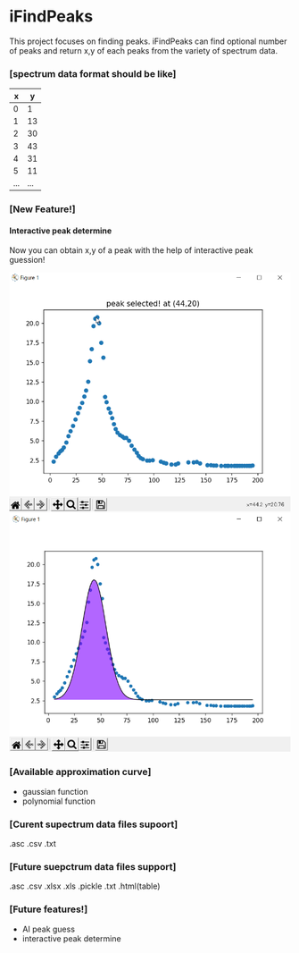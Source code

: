 # iFindPeaks
This project focuses on finding peaks.
iFindPeaks can find optional number of peaks and return x,y of each peaks from the variety of spectrum data.

### [spectrum data format should be like]

x | y
--- | ---
0 | 1
1 | 13
2 | 30
3 | 43
4 | 31
5 | 11
...|...

### <b>[New Feature!]</b>

#### <b> Interactive peak determine </b>
Now you can obtain x,y of a peak with the help of interactive peak guession!

![interactive peak guession](img/interactive.png)
![results](img/peak_found.png)

### [Available approximation curve]

- gaussian function
- polynomial function

### [Curent supectrum data files supoort]
.asc .csv .txt

### [Future suepctrum data files support]
.asc .csv .xlsx .xls .pickle .txt .html(table)

### [Future features!]

* AI peak guess
* interactive peak determine
